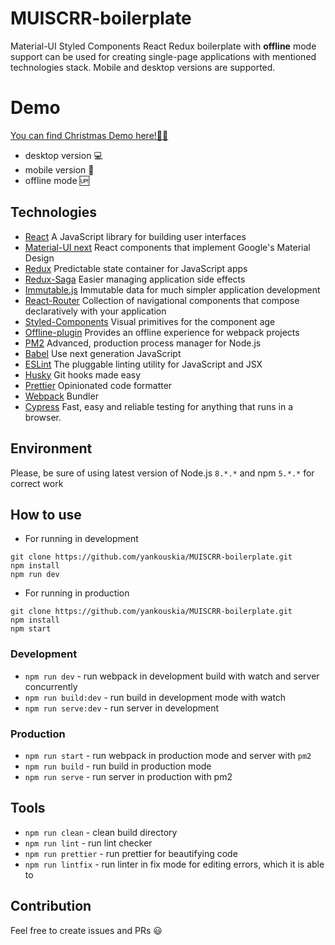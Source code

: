 # MUISCRR-boilerplate

Material-UI Styled Components React Redux boilerplate with __offline__ mode support can be used for creating single-page applications with mentioned technologies stack. Mobile and desktop versions are supported.

# Demo

[You can find Christmas Demo here!:christmas_tree::santa:](http://ec2-54-174-9-9.compute-1.amazonaws.com:3000/)
- desktop version :computer:
- mobile version :iphone:
- offline mode :up:

## Technologies

- [React](https://reactjs.org/) A JavaScript library for building user interfaces
- [Material-UI next](https://material-ui-next.com/) React components that implement Google's Material Design
- [Redux](https://redux.js.org/) Predictable state container for JavaScript apps
- [Redux-Saga](https://redux-saga.js.org/) Easier managing application side effects
- [Immutable.js](https://facebook.github.io/immutable-js/docs/) Immutable data for much simpler application development
- [React-Router](https://reacttraining.com/react-router/) Collection of navigational components that compose declaratively with your application
- [Styled-Components](https://www.styled-components.com/) Visual primitives for the component age
- [Offline-plugin](https://github.com/NekR/offline-plugin) Provides an offline experience for webpack projects
- [PM2](http://pm2.keymetrics.io/) Advanced, production process manager for Node.js
- [Babel](https://babeljs.io/) Use next generation JavaScript
- [ESLint](https://eslint.org/) The pluggable linting utility for JavaScript and JSX
- [Husky](https://github.com/typicode/husky) Git hooks made easy
- [Prettier](https://prettier.io) Opinionated code formatter
- [Webpack](https://webpack.js.org/) Bundler
- [Cypress](https://www.cypress.io/) Fast, easy and reliable testing for anything that runs in a browser.

## Environment

Please, be sure of using latest version of Node.js `8.*.*` and npm `5.*.*` for correct work

## How to use

- For running in development
```
git clone https://github.com/yankouskia/MUISCRR-boilerplate.git
npm install
npm run dev
```

- For running in production
```
git clone https://github.com/yankouskia/MUISCRR-boilerplate.git
npm install
npm start
```

### Development

- `npm run dev` - run webpack in development build with watch and server concurrently
- `npm run build:dev` - run build in development mode with watch
- `npm run serve:dev` - run server in development

### Production

- `npm run start` - run webpack in production mode and server with `pm2`
- `npm run build` - run build in production mode
- `npm run serve` - run server in production with pm2


## Tools

- `npm run clean` - clean build directory
- `npm run lint` - run lint checker
- `npm run prettier` - run prettier for beautifying code
- `npm run lintfix` - run linter in fix mode for editing errors, which it is able to

## Contribution

Feel free to create issues and PRs :smiley:
